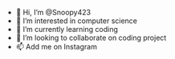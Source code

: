 - 👋 Hi, I’m @Snoopy423
- 👀 I’m interested in computer science
- 🌱 I’m currently learning coding
- 💞️ I’m looking to collaborate on coding project
- 📫 Add me on Instagram

<!---
Snoopy423/Snoopy423 is a ✨ special ✨ repository because its `README.md` (this file) appears on your GitHub profile.
You can click the Preview link to take a look at your changes.
--->
